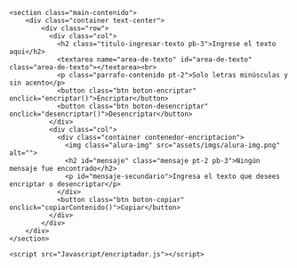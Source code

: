 <!DOCTYPE html>
<html lang="en">
<head>
    <meta charset="UTF-8">
    <meta name="viewport" content="width=device-width, initial-scale=1.0">
    <title>Encriptador</title>
    <link href="https://cdn.jsdelivr.net/npm/bootstrap@5.3.3/dist/css/bootstrap.min.css" rel="stylesheet" integrity="sha384-QWTKZyjpPEjISv5WaRU9OFeRpok6YctnYmDr5pNlyT2bRjXh0JMhjY6hW+ALEwIH" crossorigin="anonymous">
    <link rel="stylesheet" href="assets/css/index.css">
</head>
<body>
    <section class=" Imagen-logo-alura">
        <div class="container-fluid Logo">
            <img src="assets/imgs/alura logo.png" alt="">
        </div>    
    </section>

    <section class="main-contenido">
        <div class="container text-center">
            <div class="row">
              <div class="col">
                <h2 class="titulo-ingresar-texto pb-3">Ingrese el texto aqui</h2>
                <textarea name="area-de-texto" id="area-de-texto" class="area-de-texto"></textarea><br>
                <p class="parrafo-contenido pt-2">Solo letras minúsculas y sin acento</p>
                <button class="btn boton-encriptar" onclick="encriptar()">Encriptar</button>
                <button class="btn boton-desencriptar" onclick="desencriptar()">Desencriptar</button>
              </div>
              <div class="col">
                <div class="container contenedor-encriptacion">
                  <img class="alura-img" src="assets/imgs/alura-img.png" alt="">
                  <h2 id="mensaje" class="mensaje pt-2 pb-3">Ningún mensaje fue encontrado</h2>
                  <p id="mensaje-secundario">Ingresa el texto que desees encriptar o desencriptar</p>
                </div>
                <button class="btn boton-copiar" onclick="copiarContenido()">Copiar</button>
              </div>
            </div>
        </div>
    </section>
  
    <script src="Javascript/encriptador.js"></script>
</body>
</html>

